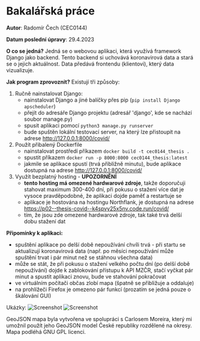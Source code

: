 # Bakalářská práce

**Autor**: Radomír Čech (CEC0144)

**Datum poslední úpravy**: 29.4.2023

**O co se jedná?** Jedná se o webovou aplikaci, která využívá framework Django jako backend. Tento backend si uchovává koronavirová data a stará se o jejich aktuálnost. Data předává frontendu (klientovi), který data vizualizuje.

**Jak program zprovoznit?** Existují tři způsoby:
1. Ručně nainstalovat Django:
    - nainstalovat Django a jiné balíčky přes pip (``pip install Django apscheduler``)
    - přejít do adresáře Django projektu (adresář 'django', kde se nachází soubor manage.py)
    - spusit aplikaci pomocí ``python3 manage.py runserver``
    - bude spuštěn lokální testovací server, na který lze přistoupit na adrese http://127.0.0.1:8000/covid/
2. Použít přibalený Dockerfile
    - nainstalovat prostředí příkazem ``docker build -t cec0144_thesis .``
    - spustit příkazem ``docker run -p 8000:8000 cec0144_thesis:latest``
    - jakmile se aplikace spustí (trvá přibližně minutu), bude aplikace dostupná na adrese http://127.0.0.1:8000/covid/
3. Využít bezplatný hosting - **UPOZORNĚNÍ**
    - **tento hosting má omezené hardwarové zdroje**, takže doporučuji stahovat maximum 300-400 dní, při pokusu o stažení více dat je vysoce pravděpodobné, že aplikaci dojde paměť a restartuje se
    - aplikace je hostována na hostingu Northflank, je dostupná na adrese https://p02--thesis-covid--k4spvy25x5nv.code.run/covid/
    - tím, že jsou zde omezené hardwarové zdroje, tak také trvá delší dobu stažení dat

**Připomínky k aplikaci:**
- spuštění aplikace po delší době nepoužívání chvíli trvá - při startu se aktualizují koronavirová data (např. po měsíci nepoužívání může spuštění trvat i pár minut než se stáhnou všechna data)
- může se stát, že při pokusu o stažení velkého počtu dní (po delší době nepoužívání) dojde k zablokování přístupu k API MZČR, stačí vyčkat pár minut a spustit aplikaci znovu, bude ve stahování pokračovat
- ve virtuálním počítači občas zlobí mapa (špatně se přibližuje a oddaluje)
- na prohlížeči Firefox je omezeno pár funkcí (prozatím se jedná pouze o škálování GUI) 


Ukázky:
![Screenshot](https://i.imgur.com/fJX4TPa.jpg)
![Screenshot](https://i.imgur.com/xJLzfW7.jpg)

GeoJSON mapa byla vytvořena ve spolupráci s Carlosem Moreira, který mi umožnil použít jeho GeoJSON model České republiky rozdělené na okresy. Mapa podléhá GNU GPL licenci.
